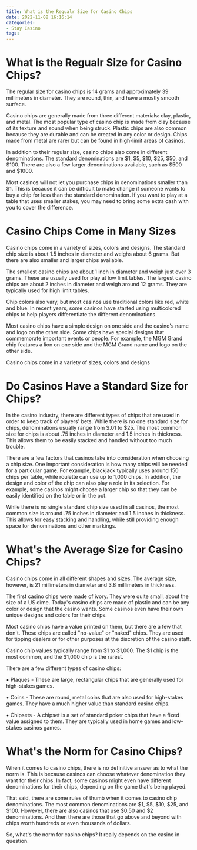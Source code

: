 ```yaml
---
title: What is the Regualr Size for Casino Chips
date: 2022-11-08 16:16:14
categories:
- Stay Casino
tags:
---
```



#  What is the Regualr Size for Casino Chips?

The regular size for casino chips is 14 grams and approximately 39 millimeters in diameter. They are round, thin, and have a mostly smooth surface.

Casino chips are generally made from three different materials: clay, plastic, and metal. The most popular type of casino chip is made from clay because of its texture and sound when being struck. Plastic chips are also common because they are durable and can be created in any color or design. Chips made from metal are rarer but can be found in high-limit areas of casinos.

In addition to their regular size, casino chips also come in different denominations. The standard denominations are $1, $5, $10, $25, $50, and $100. There are also a few larger denominations available, such as $500 and $1000.

Most casinos will not let you purchase chips in denominations smaller than $1. This is because it can be difficult to make change if someone wants to buy a chip for less than the standard denomination. If you want to play at a table that uses smaller stakes, you may need to bring some extra cash with you to cover the difference.

#  Casino Chips Come in Many Sizes

Casino chips come in a variety of sizes, colors and designs. The standard chip size is about 1.5 inches in diameter and weighs about 6 grams. But there are also smaller and larger chips available.

The smallest casino chips are about 1 inch in diameter and weigh just over 3 grams. These are usually used for play at low limit tables. The largest casino chips are about 2 inches in diameter and weigh around 12 grams. They are typically used for high limit tables.

Chip colors also vary, but most casinos use traditional colors like red, white and blue. In recent years, some casinos have started using multicolored chips to help players differentiate the different denominations.

Most casino chips have a simple design on one side and the casino's name and logo on the other side. Some chips have special designs that commemorate important events or people. For example, the MGM Grand chip features a lion on one side and the MGM Grand name and logo on the other side.

Casino chips come in a variety of sizes, colors and designs

#  Do Casinos Have a Standard Size for Chips?

In the casino industry, there are different types of chips that are used in order to keep track of players' bets. While there is no one standard size for chips, denominations usually range from $.01 to $25. The most common size for chips is about .75 inches in diameter and 1.5 inches in thickness. This allows them to be easily stacked and handled without too much trouble.

There are a few factors that casinos take into consideration when choosing a chip size. One important consideration is how many chips will be needed for a particular game. For example, blackjack typically uses around 150 chips per table, while roulette can use up to 1,000 chips. In addition, the design and color of the chip can also play a role in its selection. For example, some casinos might choose a larger chip so that they can be easily identified on the table or in the pot.

While there is no single standard chip size used in all casinos, the most common size is around .75 inches in diameter and 1.5 inches in thickness. This allows for easy stacking and handling, while still providing enough space for denominations and other markings.

#  What's the Average Size for Casino Chips?

Casino chips come in all different shapes and sizes. The average size, however, is 21 millimeters in diameter and 3.8 millimeters in thickness.

The first casino chips were made of ivory. They were quite small, about the size of a US dime. Today's casino chips are made of plastic and can be any color or design that the casino wants. 
Some casinos even have their own unique designs and colors for their chips.

Most casino chips have a value printed on them, but there are a few that don't. These chips are called "no-value" or "naked" chips. They are used for tipping dealers or for other purposes at the discretion of the casino staff.

Casino chip values typically range from $1 to $1,000. The $1 chip is the most common, and the $1,000 chip is the rarest. 

There are a few different types of casino chips:

• Plaques - These are large, rectangular chips that are generally used for high-stakes games.

• Coins - These are round, metal coins that are also used for high-stakes games. They have a much higher value than standard casino chips.

• Chipsets - A chipset is a set of standard poker chips that have a fixed value assigned to them. They are typically used in home games and low-stakes casinos games.

#  What's the Norm for Casino Chips?

When it comes to casino chips, there is no definitive answer as to what the norm is. This is because casinos can choose whatever denomination they want for their chips. In fact, some casinos might even have different denominations for their chips, depending on the game that's being played.

That said, there are some rules of thumb when it comes to casino chip denominations. The most common denominations are $1, $5, $10, $25, and $100. However, there are also casinos that use $0.50 and $2 denominations. And then there are those that go above and beyond with chips worth hundreds or even thousands of dollars.

So, what's the norm for casino chips? It really depends on the casino in question.